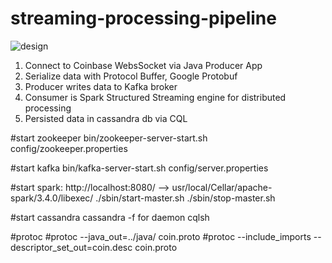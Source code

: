 <h1>streaming-processing-pipeline</h1>

![design](https://github.com/nathanembaye/coinbase-pipeline/assets/62483081/f9d6e545-0050-411b-868c-316e49545eb6)


1. Connect to Coinbase WebsSocket via Java Producer App
2. Serialize data with Protocol Buffer, Google Protobuf
3. Producer writes data to Kafka broker
4. Consumer is Spark Structured Streaming engine for distributed processing
5. Persisted data in cassandra db via CQL









#start zookeeper
bin/zookeeper-server-start.sh config/zookeeper.properties

#start kafka
bin/kafka-server-start.sh config/server.properties

#start spark: http://localhost:8080/ --> usr/local/Cellar/apache-spark/3.4.0/libexec/
./sbin/start-master.sh
./sbin/stop-master.sh


#start cassandra
cassandra -f for daemon
cqlsh


#protoc
#protoc --java_out=../java/ coin.proto
#protoc --include_imports --descriptor_set_out=coin.desc coin.proto
